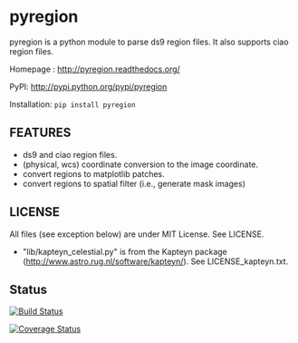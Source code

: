 pyregion
========

pyregion is a python module to parse ds9 region files.
It also supports ciao region files.

Homepage : http://pyregion.readthedocs.org/

PyPI: http://pypi.python.org/pypi/pyregion

Installation: ``pip install pyregion``

FEATURES
--------

* ds9 and ciao region files.
* (physical, wcs) coordinate conversion to the image coordinate.
* convert regions to matplotlib patches.
* convert regions to spatial filter (i.e., generate mask images)

LICENSE
-------

All files (see exception below) are under MIT License. See LICENSE.

* "lib/kapteyn_celestial.py" is from the Kapteyn package
  (http://www.astro.rug.nl/software/kapteyn/). See
  LICENSE_kapteyn.txt.

Status
------

[![Build Status](https://travis-ci.org/astropy/pyregion.png?branch=master)](https://travis-ci.org/astropy/pyregion)

[![Coverage Status](https://coveralls.io/repos/astropy/pyregion/badge.png?branch=master)](https://coveralls.io/r/astropy/pyregion?branch=master)
